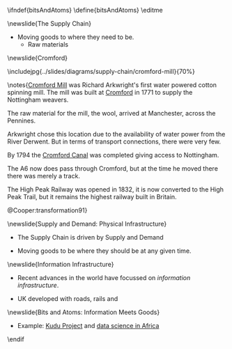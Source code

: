 \ifndef{bitsAndAtoms}
\define{bitsAndAtoms}
\editme

\newslide{The Supply Chain}

* Moving goods to where they need to be.
  * Raw materials
 
\newslide{Cromford}

\includejpg{../slides/diagrams/supply-chain/cromford-mill}{70%}

\notes{[Cromford Mill](https://en.wikipedia.org/wiki/Cromford_Mill) was Richard Arkwright's first water powered cotton spinning mill. The mill was built at [Cromford](https://en.wikipedia.org/wiki/Cromford) in 1771 to supply the Nottingham weavers. 

The raw material for the mill, the wool, arrived at Manchester, across the Pennines.

Arkwright chose this location due to the availability of water power from the River Derwent. But in terms of transport connections, there were very few. 

By 1794 the [Cromford Canal](https://en.wikipedia.org/wiki/Cromford_Canal) was completed giving access to Nottingham.

The A6 now does pass through Cromford, but at the time he moved there there was merely a track.

The High Peak Railway was opened in 1832, it is now converted to the High Peak Trail, but it remains the highest railway built in Britain.


@Cooper:transformation91}

\newslide{Supply and Demand: Physical Infrastructure}

* The Supply Chain is driven by Supply and Demand

* Moving goods to be where they should be at any given time.

\newslide{Information Infrastructure}

* Recent advances in the world have focussed on *information infrastructure*.

* UK developed with roads, rails and 

\newslide{Bits and Atoms: Information Meets Goods}

* Example: [Kudu Project](https://kudu.ug) and [data science in Africa](https://www.theguardian.com/media-network/2015/aug/25/africa-benefit-data-science-information)


\endif
